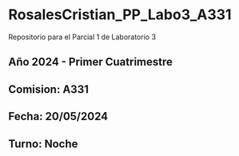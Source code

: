 # RosalesCristian_PP_Labo3_A331

Repositorio para el Parcial 1 de Laboratorio 3

## Año 2024 - Primer Cuatrimestre 
## Comision: A331
## Fecha: 20/05/2024
## Turno: Noche
